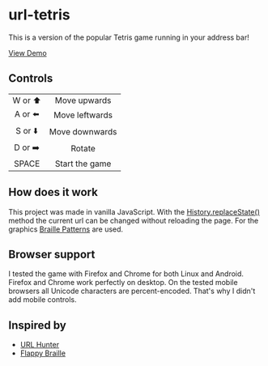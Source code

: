 # url-tetris

This is a version of the popular Tetris game running in your address bar!

[View Demo](https://tongong.github.io/url-tetris/)

## Controls

<table style="text-align: center;">
    <tr>
        <td>W or ⬆️</td>
        <td>Move upwards</td>
    </tr>
    <tr>
        <td>A or ⬅️</td>
        <td>Move leftwards</td>
    </tr>
    <tr>
        <td>S or ⬇️</td>
        <td>Move downwards</td>
    </tr>
    <tr>
        <td>D or ➡️</td>
        <td>Rotate</td>
    </tr>
    <tr>
        <td>SPACE</td>
        <td>Start the game</td>
    </tr>
</table>

## How does it work

This project was made in vanilla JavaScript. With the [History.replaceState()](https://developer.mozilla.org/en-US/docs/Web/API/History/replaceState) method the current url can be changed without reloading the page. For the graphics [Braille Patterns](https://en.wikipedia.org/wiki/Braille_Patterns) are used.

## Browser support

I tested the game with Firefox and Chrome for both Linux and Android. Firefox and Chrome work perfectly on desktop. On the tested mobile browsers all Unicode characters are percent-encoded. That's why I didn't add mobile controls.

## Inspired by

-   [URL Hunter](http://probablycorey.com/url-hunter)
-   [Flappy Braille](http://flappybraille.ndre.gr)
